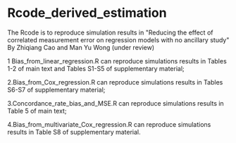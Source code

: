 # Rcode_derived_estimation
The Rcode is to reproduce simulation results in "Reducing the effect of correlated measurement error on regression models with no ancillary study" By Zhiqiang Cao and Man Yu Wong (under review)

1 Bias_from_linear_regression.R can reproduce simulations results in Tables 1-2 of main text and Tables S1-S5 of supplementary material;

2.Bias_from_Cox_regression.R can reproduce simulations results in Tables S6-S7 of supplementary material;

3.Concordance_rate_bias_and_MSE.R can reproduce simulations results in Table 5 of main text;

4.Bias_from_multivariate_Cox_regression.R can reproduce simulations results in Table S8 of supplementary material.
